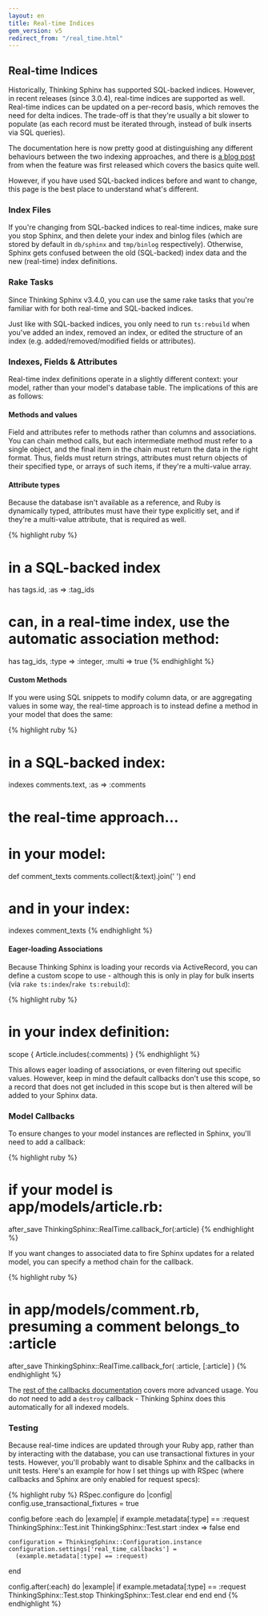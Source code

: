 ```yaml
---
layout: en
title: Real-time Indices
gem_version: v5
redirect_from: "/real_time.html"
---
```


## Real-time Indices

Historically, Thinking Sphinx has supported SQL-backed indices. However, in recent releases (since 3.0.4), real-time indices are supported as well. Real-time indices can be updated on a per-record basis, which removes the need for delta indices. The trade-off is that they're usually a bit slower to populate (as each record must be iterated through, instead of bulk inserts via SQL queries).

The documentation here is now pretty good at distinguishing any different behaviours between the two indexing approaches, and there is [a blog post](http://freelancing-gods.com/2013/07/22/rewriting-thinking-sphinx-introducing-realtime-indices.html) from when the feature was first released which covers the basics quite well.

However, if you have used SQL-backed indices before and want to change, this page is the best place to understand what's different.

### Index Files

If you're changing from SQL-backed indices to real-time indices, make sure you stop Sphinx, and then delete your index and binlog files (which are stored by default in `db/sphinx` and `tmp/binlog` respectively). Otherwise, Sphinx gets confused between the old (SQL-backed) index data and the new (real-time) index definitions.

### Rake Tasks

Since Thinking Sphinx v3.4.0, you can use the same rake tasks that you're familiar with for both real-time and SQL-backed indices.

Just like with SQL-backed indices, you only need to run `ts:rebuild` when you've added an index, removed an index, or edited the structure of an index (e.g. added/removed/modified fields or attributes).

### Indexes, Fields & Attributes

Real-time index definitions operate in a slightly different context: your model, rather than your model's database table. The implications of this are as follows:

#### Methods and values

Field and attributes refer to methods rather than columns and associations. You can chain method calls, but each intermediate method must refer to a single object, and the final item in the chain must return the data in the right format. Thus, fields must return strings, attributes must return objects of their specified type, or arrays of such items, if they're a multi-value array.

#### Attribute types

Because the database isn't available as a reference, and Ruby is dynamically typed, attributes must have their type explicitly set, and if they're a multi-value attribute, that is required as well.

{% highlight ruby %}
# in a SQL-backed index
has tags.id, :as => :tag_ids

# can, in a real-time index, use the automatic association method:
has tag_ids, :type => :integer, :multi => true
{% endhighlight %}

#### Custom Methods

If you were using SQL snippets to modify column data, or are aggregating values in some way, the real-time approach is to instead define a method in your model that does the same:

{% highlight ruby %}
# in a SQL-backed index:
indexes comments.text, :as => :comments

# the real-time approach…
# in your model:
def comment_texts
  comments.collect(&:text).join(' ')
end

# and in your index:
indexes comment_texts
{% endhighlight %}

#### Eager-loading Associations

Because Thinking Sphinx is loading your records via ActiveRecord, you can define a custom scope to use - although this is only in play for bulk inserts (via `rake ts:index`/`rake ts:rebuild`):

{% highlight ruby %}
# in your index definition:
scope { Article.includes(:comments) }
{% endhighlight %}

This allows eager loading of associations, or even filtering out specific values. However, keep in mind the default callbacks don't use this scope, so a record that does not get included in this scope but is then altered will be added to your Sphinx data.

### Model Callbacks

To ensure changes to your model instances are reflected in Sphinx, you'll need to add a callback:

{% highlight ruby %}
# if your model is app/models/article.rb:
after_save ThinkingSphinx::RealTime.callback_for(:article)
{% endhighlight %}

If you want changes to associated data to fire Sphinx updates for a related model, you can specify a method chain for the callback.

{% highlight ruby %}
# in app/models/comment.rb, presuming a comment belongs_to :article
after_save ThinkingSphinx::RealTime.callback_for(
  :article, [:article]
)
{% endhighlight %}

The [rest of the callbacks documentation](indexing.html#callbacks) covers more advanced usage. You do _not_ need to add a `destroy` callback - Thinking Sphinx does this automatically for all indexed models.

### Testing

Because real-time indices are updated through your Ruby app, rather than by interacting with the database, you can use transactional fixtures in your tests. However, you'll probably want to disable Sphinx and the callbacks in unit tests. Here's an example for how I set things up with RSpec (where callbacks and Sphinx are only enabled for request specs):

{% highlight ruby %}
RSpec.configure do |config|
  config.use_transactional_fixtures = true

  config.before :each do |example|
    if example.metadata[:type] == :request
      ThinkingSphinx::Test.init
      ThinkingSphinx::Test.start :index => false
    end

    configuration = ThinkingSphinx::Configuration.instance
    configuration.settings['real_time_callbacks'] =
      (example.metadata[:type] == :request)
  end

  config.after(:each) do |example|
    if example.metadata[:type] == :request
      ThinkingSphinx::Test.stop
      ThinkingSphinx::Test.clear
    end
  end
end
{% endhighlight %}
